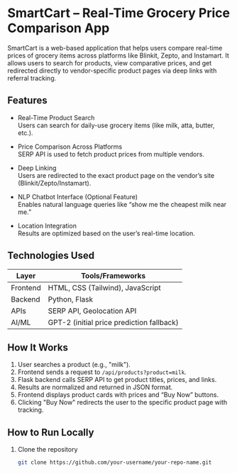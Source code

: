 # SmartCart – Real-Time Grocery Price Comparison App

SmartCart is a web-based application that helps users compare real-time prices of grocery items across platforms like Blinkit, Zepto, and Instamart. It allows users to search for products, view comparative prices, and get redirected directly to vendor-specific product pages via deep links with referral tracking.

## Features

- Real-Time Product Search  
  Users can search for daily-use grocery items (like milk, atta, butter, etc.).

- Price Comparison Across Platforms  
  SERP API is used to fetch product prices from multiple vendors.

- Deep Linking  
  Users are redirected to the exact product page on the vendor’s site (Blinkit/Zepto/Instamart).

- NLP Chatbot Interface (Optional Feature)  
  Enables natural language queries like “show me the cheapest milk near me.”

- Location Integration  
  Results are optimized based on the user’s real-time location.

## Technologies Used

| Layer        | Tools/Frameworks                            |
|--------------|---------------------------------------------|
| Frontend     | HTML, CSS (Tailwind), JavaScript            |
| Backend      | Python, Flask                               |
| APIs         | SERP API, Geolocation API                   |
| AI/ML        | GPT-2 (initial price prediction fallback)   |

## How It Works

1. User searches a product (e.g., "milk").
2. Frontend sends a request to `/api/products?product=milk`.
3. Flask backend calls SERP API to get product titles, prices, and links.
4. Results are normalized and returned in JSON format.
5. Frontend displays product cards with prices and “Buy Now” buttons.
6. Clicking "Buy Now" redirects the user to the specific product page with tracking.

## How to Run Locally

1. Clone the repository  
   ```bash
   git clone https://github.com/your-username/your-repo-name.git
